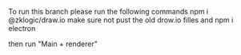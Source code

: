 To run this branch please run the following commands
npm i @zklogic/draw.io 
make sure not pust the old drow.io filles
and 
npm i electron

then run "Main + renderer"